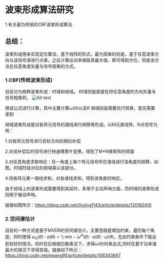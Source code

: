 # 波束形成算法研究

1.有关最为传统的CBF波束形成算法

## 总结：
波束形成用来实现定位算法，基于线阵的形式，最为简单的则是，基于任意波束方向与该信号源进行点乘，之后计算出功率值取其最大值，即可得到方位，但是该方法在任意角度矢量与信号相乘的方式。

### 1.CBF(传统波束形成)

目前分为两种波束形成：时域和频域。
时域则是直接在将任意角度的方向矢量与信号相乘积。
![Alt text](image-1.png)

用该公式进行计算，其中主要计算$\omega (\theta )$以及R
频域则是需要先行转换，首先需要拿到


频域波束形成是对各阵元信号的谱线进行频移再形成。以M元直线阵、N点信号为例：

1.对各阵元信号进行目标方向的相位补偿

2.对该补偿后的信号进行快速傅里叶变换，得到了M*N维矩阵的频谱

3.对任意角度求取响应：任一角度上每个阵元信号所在谱线进行该角度的频移，如图，时域时延对应的频域乘以该部分。

4.将各阵元某一谱线求和，对各谱线求和，得到该角度的响应。

由于频域上的波束形成需要得到其延时，多用于主动声呐方面，而时域的波束形成则用于被动声呐。

链接如图所示：https://blog.csdn.net/Xujing1143/article/details/120182410

### 2.空间谱估计
目前的一种方式是基于MVDR的空间谱估计。主要思路是增加约束，遍历每个角度，同时使得
$\omega _{n}(\theta )\cdot \alpha(\theta )=1;min-\omega^{H}(\theta )\cdot\alpha(\theta )\cdot\omega(\theta )$，在此约束条件下能达到较好的情况。同时在拉格朗日数乘法下，求得$\omega(\theta )$的表达式,同时在基于功率谱最大的情况下求得其值。链接如下所示：https://blog.csdn.net/pwang95/article/details/106343667
